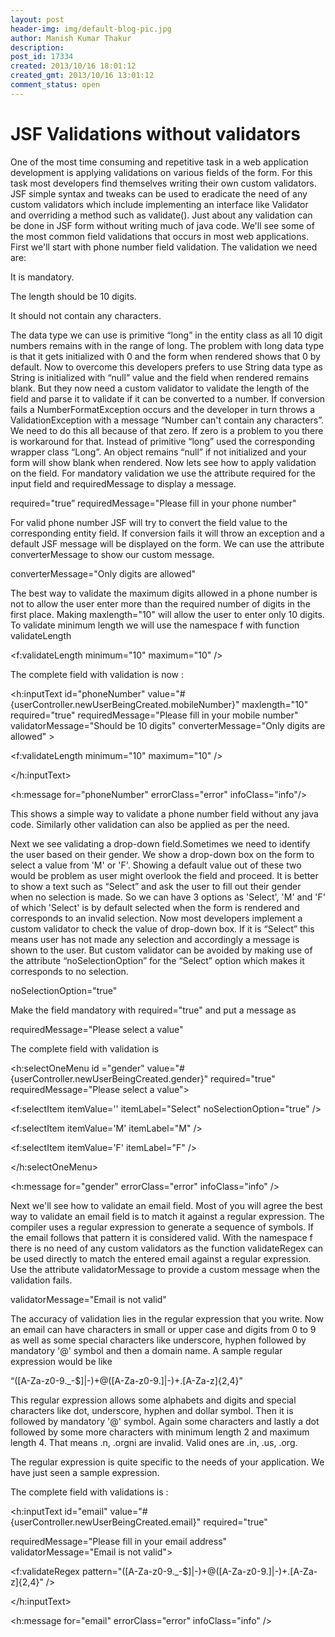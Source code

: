 ```yaml
---
layout: post
header-img: img/default-blog-pic.jpg
author: Manish Kumar Thakur
description: 
post_id: 17334
created: 2013/10/16 18:01:12
created_gmt: 2013/10/16 13:01:12
comment_status: open
---
```


# JSF Validations without validators

One of the most time consuming and repetitive task in a web application development is applying validations on various fields of the form. For this task most developers find themselves writing their own custom validators. JSF simple syntax and tweaks can be used to eradicate the need of any custom validators which include implementing an interface like Validator and overriding a method such as validate(). Just about any validation can be done in JSF form without writing much of java code. We'll see some of the most common field validations that occurs in most web applications. First we'll start with phone number field validation. The validation we need are:

It is mandatory.

The length should be 10 digits.

It should not contain any characters.

The data type we can use is primitive “long” in the entity class as all 10 digit numbers remains with in the range of long. The problem with long data type is that it gets initialized with 0 and the form when rendered shows that 0 by default. Now to overcome this developers prefers to use String data type as String is initialized with “null” value and the field when rendered remains blank. But they now need a custom validator to validate the length of the field and parse it to validate if it can be converted to a number. If conversion fails a NumberFormatException occurs and the developer in turn throws a ValidationException with a message “Number can't contain any characters”. We need to do this all because of that zero. If zero is a problem to you there is workaround for that. Instead of primitive “long” used the corresponding wrapper class “Long”. An object remains “null” if not initialized and your form will show blank when rendered. Now lets see how to apply validation on the field. For mandatory validation we use the attribute required for the input field and requiredMessage to display a message.

required="true” requiredMessage="Please fill in your phone number"

For valid phone number JSF will try to convert the field value to the corresponding entity field. If conversion fails it will throw an exception and a default JSF message will be displayed on the form. We can use the attribute converterMessage to show our custom message.

converterMessage="Only digits are allowed"

The best way to validate the maximum digits allowed in a phone number is not to allow the user enter more than the required number of digits in the first place. Making maxlength="10" will allow the user to enter only 10 digits. To validate minimum length we will use the namespace f with function validateLength

<f:validateLength minimum="10" maximum="10" />

The complete field with validation is now :

<h:inputText id="phoneNumber" value="#{userController.newUserBeingCreated.mobileNumber}" maxlength="10" required="true" requiredMessage="Please fill in your mobile number" validatorMessage="Should be 10 digits" converterMessage="Only digits are allowed" >

<f:validateLength minimum="10" maximum="10" />

</h:inputText>

<h:message for="phoneNumber" errorClass="error" infoClass="info"/>

This shows a simple way to validate a phone number field without any java code. Similarly other validation can also be applied as per the need.

Next we see validating a drop-down field.Sometimes we need to identify the user based on their gender. We show a drop-down box on the form to select a value from 'M' or 'F'. Showing a default value out of these two would be problem as user might overlook the field and proceed. It is better to show a text such as “Select” and ask the user to fill out their gender when no selection is made. So we can have 3 options as 'Select', 'M' and 'F' of which 'Select' is by default selected when the form is rendered and corresponds to an invalid selection. Now most developers implement a custom validator to check the value of drop-down box. If it is “Select” this means user has not made any selection and accordingly a message is shown to the user. But custom validator can be avoided by making use of the attribute “noSelectionOption” for the “Select” option which makes it corresponds to no selection.

noSelectionOption="true"

Make the field mandatory with required="true" and put a message as

requiredMessage="Please select a value"

The complete field with validation is

<h:selectOneMenu id ="gender" value="#{userController.newUserBeingCreated.gender}" required="true" requiredMessage="Please select a value">

<f:selectItem itemValue='' itemLabel="Select" noSelectionOption="true" />

<f:selectItem itemValue='M' itemLabel="M" />

<f:selectItem itemValue='F' itemLabel="F" />

</h:selectOneMenu>

<h:message for="gender" errorClass="error" infoClass="info" />

Next we'll see how to validate an email field. Most of you will agree the best way to validate an email field is to match it against a regular expression. The compiler uses a regular expression to generate a sequence of symbols. If the email follows that pattern it is considered valid. With the namespace f there is no need of any custom validators as the function validateRegex can be used directly to match the entered email against a regular expression. Use the attribute validatorMessage to provide a custom message when the validation fails.

validatorMessage="Email is not valid"

The accuracy of validation lies in the regular expression that you write. Now an email can have characters in small or upper case and digits from 0 to 9 as well as some special characters like underscore, hyphen followed by mandatory '@' symbol and then a domain name. A sample regular expression would be like

“([A-Za-z0-9._-$]|-)+@([A-Za-z0-9.]|-)+.[A-Za-z]{2,4}”

This regular expression allows some alphabets and digits and special characters like dot, underscore, hyphen and dollar symbol. Then it is followed by mandatory '@' symbol. Again some characters and lastly a dot followed by some more characters with minimum length 2 and maximum length 4. That means .n, .orgni are invalid. Valid ones are .in, .us, .org.

The regular expression is quite specific to the needs of your application. We have just seen a sample expression.

The complete field with validations is :

<h:inputText id="email" value="#{userController.newUserBeingCreated.email}" required="true"

requiredMessage="Please fill in your email address" validatorMessage="Email is not valid">

<f:validateRegex pattern="([A-Za-z0-9._-$]|-)+@([A-Za-z0-9.]|-)+.[A-Za-z]{2,4}" />

</h:inputText>

<h:message for="email" errorClass="error" infoClass="info" />